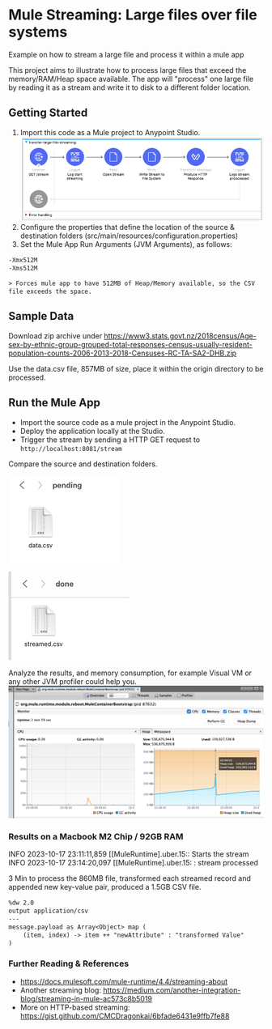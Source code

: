# Mule Streaming: Large files over file systems
Example on how to stream a large file and process it within a mule app

This project aims to illustrate how to process large files that exceed the memory/RAM/Heap space available. The app will "process" one large file by reading it as a stream and write it to disk to a different folder location.

## Getting Started

1. Import this code as a Mule project to Anypoint Studio.
![Mule Flow Implementation](images/flow-implementation.png)
2. Configure the properties that define the location of the source & destination folders (src/main/resources/configuration.properties)
3. Set the Mule App Run Arguments (JVM Arguments), as follows:
```
-Xmx512M
-Xms512M 
```

 	> Forces mule app to have 512MB of Heap/Memory available, so the CSV file exceeds the space.

## Sample Data
Download zip archive under https://www3.stats.govt.nz/2018census/Age-sex-by-ethnic-group-grouped-total-responses-census-usually-resident-population-counts-2006-2013-2018-Censuses-RC-TA-SA2-DHB.zip

Use the data.csv file, 857MB of size, place it within the origin directory to be processed.


## Run the Mule App
- Import the source code as a mule project in the Anypoint Studio.
- Deploy the application locally at the Studio.
- Trigger the stream by sending a HTTP GET request to ```http://localhost:8081/stream```

Compare the source and destination folders.

![source folder](images/source.png)

![destination folder](images/destination.png)

Analyze the results, and memory consumption, for example Visual VM or any other JVM profiler could help you.
![memory results](images/memory-consumption.png)

### Results on a Macbook M2 Chip / 92GB RAM

INFO  2023-10-17 23:11:11,859 [[MuleRuntime].uber.15:: Starts the stream
INFO  2023-10-17 23:14:20,097 [[MuleRuntime].uber.15: : stream processed

3 Min to process the 860MB file, transformed each streamed record and appended new key-value pair, produced a 1.5GB CSV file.

```
%dw 2.0
output application/csv
---
message.payload as Array<Object> map (
	(item, index) -> item ++ "newAttribute" : "transformed Value"
)
```


### Further Reading & References
- https://docs.mulesoft.com/mule-runtime/4.4/streaming-about
- Another streaming blog: https://medium.com/another-integration-blog/streaming-in-mule-ac573c8b5019
- More on HTTP-based streaming: https://gist.github.com/CMCDragonkai/6bfade6431e9ffb7fe88
